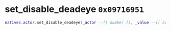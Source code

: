 # set_disable_deadeye `0x09716951`

```lua
natives.actor.set_disable_deadeye(_actor --[[ number ]], _value --[[ boolean ]])
```